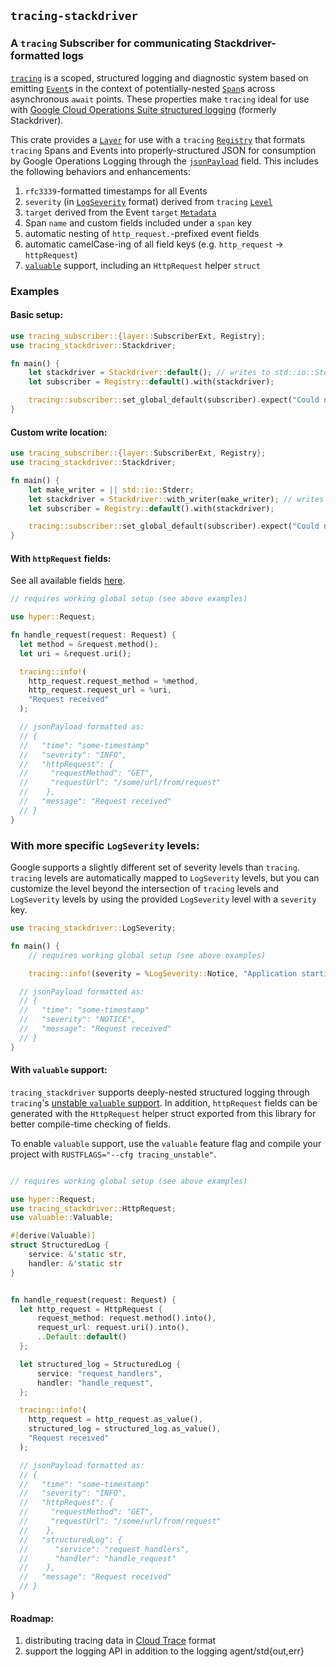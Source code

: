 ## `tracing-stackdriver`
### A `tracing` Subscriber for communicating Stackdriver-formatted logs

[`tracing`](https://docs.rs/tracing/0.1.13/tracing/) is a scoped, structured logging and diagnostic system based on emitting [`Event`](https://docs.rs/tracing/0.1.13/tracing/#events)s in the context of potentially-nested [`Span`](https://docs.rs/tracing/0.1.13/tracing/#spans)s across asynchronous `await` points. These properties make `tracing` ideal for use with [Google Cloud Operations Suite structured logging](https://cloud.google.com/logging/docs/structured-logging) (formerly Stackdriver).

This crate provides a [`Layer`](https://docs.rs/tracing-subscriber/0.2.4/tracing_subscriber/fmt/struct.Layer.html) for use with a `tracing` [`Registry`](https://docs.rs/tracing-subscriber/0.2.4/tracing_subscriber/struct.Registry.html) that formats `tracing` Spans and Events into properly-structured JSON for consumption by Google Operations Logging through the [`jsonPayload`](https://cloud.google.com/logging/docs/structured-logging) field. This includes the following behaviors and enhancements:

1. `rfc3339`-formatted timestamps for all Events
2. `severity` (in [`LogSeverity`](https://cloud.google.com/logging/docs/reference/v2/rest/v2/LogEntry#LogSeverity) format) derived from `tracing` [`Level`](https://docs.rs/tracing/0.1.13/tracing/struct.Level.html)
3. `target` derived from the Event `target` [`Metadata`](https://docs.rs/tracing/0.1.13/tracing/struct.Metadata.html)
4. Span `name` and custom fields included under a `span` key
5. automatic nesting of `http_request.`-prefixed event fields
6. automatic camelCase-ing of all field keys (e.g. `http_request` -> `httpRequest`)
7. [`valuable`](https://docs.rs/valuable/latest/valuable/) support, including an `HttpRequest` helper `struct`

### Examples

#### Basic setup:

```rust
use tracing_subscriber::{layer::SubscriberExt, Registry};
use tracing_stackdriver::Stackdriver;

fn main() {
    let stackdriver = Stackdriver::default(); // writes to std::io::Stdout
    let subscriber = Registry::default().with(stackdriver);

    tracing::subscriber::set_global_default(subscriber).expect("Could not set up global logger");
}
```

#### Custom write location:

```rust
use tracing_subscriber::{layer::SubscriberExt, Registry};
use tracing_stackdriver::Stackdriver;

fn main() {
    let make_writer = || std::io::Stderr;
    let stackdriver = Stackdriver::with_writer(make_writer); // writes to std::io::Stderr
    let subscriber = Registry::default().with(stackdriver);

    tracing::subscriber::set_global_default(subscriber).expect("Could not set up global logger");
}
```

#### With `httpRequest` fields:

See all available fields [here](https://cloud.google.com/logging/docs/reference/v2/rest/v2/LogEntry#HttpRequest).

```rust
// requires working global setup (see above examples)

use hyper::Request;

fn handle_request(request: Request) {
  let method = &request.method();
  let uri = &request.uri();

  tracing::info!(
    http_request.request_method = %method,
    http_request.request_url = %uri,
    "Request received"
  );

  // jsonPayload formatted as:
  // {
  //   "time": "some-timestamp"
  //   "severity": "INFO",
  //   "httpRequest": {
  //     "requestMethod": "GET",
  //     "requestUrl": "/some/url/from/request"
  //    },
  //   "message": "Request received"
  // }
}
```

### With more specific `LogSeverity` levels:

Google supports a slightly different set of severity levels than `tracing`. `tracing` levels are automatically mapped to `LogSeverity` levels, but you can customize the level beyond the intersection of `tracing` levels and `LogSeverity` levels by using the provided `LogSeverity` level with a `severity` key.

```rust
use tracing_stackdriver::LogSeverity;

fn main() {
    // requires working global setup (see above examples)

    tracing::info!(severity = %LogSeverity::Notice, "Application starting");

  // jsonPayload formatted as:
  // {
  //   "time": "some-timestamp"
  //   "severity": "NOTICE",
  //   "message": "Request received"
  // }
}
```

#### With `valuable` support:

`tracing_stackdriver` supports deeply-nested structured logging through `tracing`'s [unstable `valuable` support](https://github.com/tokio-rs/tracing/discussions/1906). In addition, `httpRequest` fields can be generated with the `HttpRequest` helper struct exported from this library for better compile-time checking of fields.

To enable `valuable` support, use the `valuable` feature flag and compile your project with `RUSTFLAGS="--cfg tracing_unstable"`.

```rust

// requires working global setup (see above examples)

use hyper::Request;
use tracing_stackdriver::HttpRequest;
use valuable::Valuable;

#[derive(Valuable)]
struct StructuredLog {
    service: &'static str,
    handler: &'static str
}


fn handle_request(request: Request) {
  let http_request = HttpRequest {
      request_method: request.method().into(),
      request_url: request.uri().into(),
      ..Default::default()
  };

  let structured_log = StructuredLog {
      service: "request_handlers",
      handler: "handle_request",
  };

  tracing::info!(
    http_request = http_request.as_value(),
    structured_log = structured_log.as_value(),
    "Request received"
  );

  // jsonPayload formatted as:
  // {
  //   "time": "some-timestamp"
  //   "severity": "INFO",
  //   "httpRequest": {
  //     "requestMethod": "GET",
  //     "requestUrl": "/some/url/from/request"
  //    },
  //   "structuredLog": {
  //      "service": "request_handlers",
  //      "handler": "handle_request"
  //    },
  //   "message": "Request received"
  // }
}
```

#### Roadmap:

1. distributing tracing data in [Cloud Trace](https://cloud.google.com/trace/docs) format
2. support the logging API in addition to the logging agent/std{out,err}
